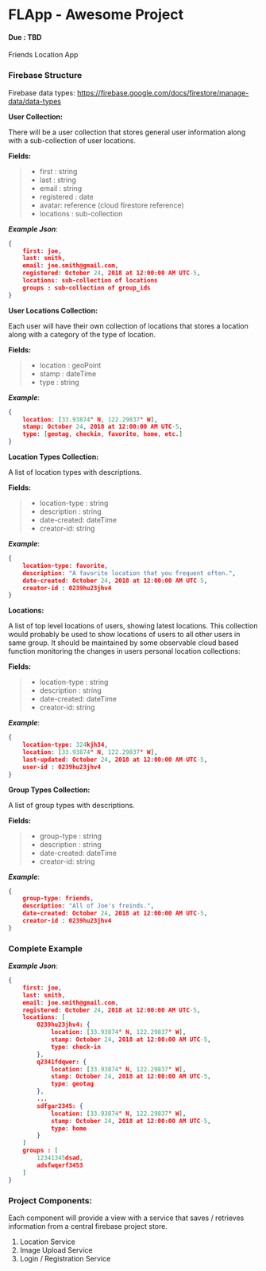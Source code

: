 # FLApp - Awesome Project
#### Due : TBD

Friends Location App

### Firebase Structure

Firebase data types:
https://firebase.google.com/docs/firestore/manage-data/data-types

**User Collection:**

There will be a user collection that stores general user information along with a sub-collection of user locations.

**Fields:**
>- first : string
>- last : string 
>- email : string
>- registered : date
>- avatar: reference (cloud firestore reference)
>- locations : sub-collection

___Example Json___:
```json
{
    first: joe,
    last: smith,
    email: joe.smith@gmail.com,
    registered: October 24, 2018 at 12:00:00 AM UTC-5,
    locations: sub-collection of locations
    groups : sub-collection of group_ids
}
```
**User Locations Collection:**

Each user will have their own collection of locations that stores a location along with a category of the type of location.

**Fields:**
>- location : geoPoint
>- stamp : dateTime 
>- type : string

___Example___:
```json
{
    location: [33.93874° N, 122.29837° W],
    stamp: October 24, 2018 at 12:00:00 AM UTC-5,
    type: [geotag, checkin, favorite, home, etc.]
}
```

**Location Types Collection:**

A list of location types with descriptions.

**Fields:**
>- location-type : string
>- description : string 
>- date-created: dateTime
>- creator-id: string

___Example___:
```json
{
    location-type: favorite,
    description: "A favorite location that you frequent often.",
    date-created: October 24, 2018 at 12:00:00 AM UTC-5,
    creator-id : 0239hu23jhv4
}
```

**Locations:**

A list of top level locations of users, showing latest locations. This collection would probably be used to show locations of users to all other users in same group. It should be maintained by some observable cloud based function monitoring the changes in users personal location collections:

**Fields:**
>- location-type : string
>- description : string 
>- date-created: dateTime
>- creator-id: string

___Example___:
```json
{
    location-type: 324kjh34,
    location: [33.93874° N, 122.29837° W],
    last-updated: October 24, 2018 at 12:00:00 AM UTC-5,
    user-id : 0239hu23jhv4
}
```

**Group Types Collection:**

A list of group types with descriptions.

**Fields:**
>- group-type : string
>- description : string 
>- date-created: dateTime
>- creator-id: string

___Example___:
```json
{
    group-type: friends,
    description: "All of Joe's freinds.",
    date-created: October 24, 2018 at 12:00:00 AM UTC-5,
    creator-id : 0239hu23jhv4
}
```

### Complete Example

___Example Json___:
```json
{
    first: joe,
    last: smith,
    email: joe.smith@gmail.com,
    registered: October 24, 2018 at 12:00:00 AM UTC-5,
    locations: [
        0239hu23jhv4: {
            location: [33.93874° N, 122.29837° W],
            stamp: October 24, 2018 at 12:00:00 AM UTC-5,
            type: check-in
        },
        q2341fdqwer: {
            location: [33.93874° N, 122.29837° W],
            stamp: October 24, 2018 at 12:00:00 AM UTC-5,
            type: geotag
        },
        ...
        sdfgar2345: {
            location: [33.93874° N, 122.29837° W],
            stamp: October 24, 2018 at 12:00:00 AM UTC-5,
            type: home
        }
    ]
    groups : [
        12341345dsad,
        adsfwqerf3453
    ]
}
```


### Project Components:

Each component will provide a view with a service that saves / retrieves information from a central firebase project store.

1) Location Service
2) Image Upload Service
3) Login / Registration Service



